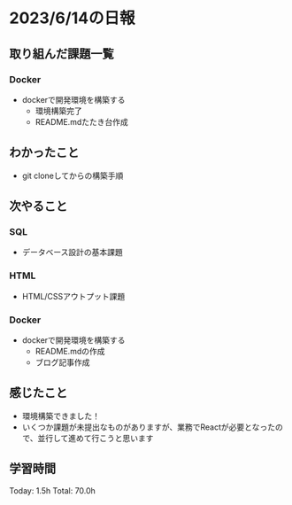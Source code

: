 # 2023/6/14の日報
## 取り組んだ課題一覧
### Docker
* dockerで開発環境を構築する
    * 環境構築完了
    * README.mdたたき台作成
## わかったこと
* git cloneしてからの構築手順
## 次やること
### SQL
* データベース設計の基本課題
### HTML
* HTML/CSSアウトプット課題
### Docker
* dockerで開発環境を構築する
    * README.mdの作成
    * ブログ記事作成
## 感じたこと
* 環境構築できました！
* いくつか課題が未提出なものがありますが、業務でReactが必要となったので、並行して進めて行こうと思います
## 学習時間
Today: 1.5h
Total: 70.0h
